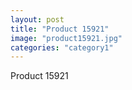 ```yaml
---
layout: post
title: "Product 15921"
image: "product15921.jpg"
categories: "category1"
---
```

Product 15921
